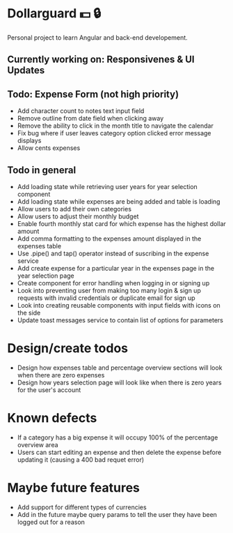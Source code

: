 # Dollarguard :dollar: :lock: 

Personal project to learn Angular and back-end developement.

## Currently working on: Responsivenes & UI Updates

## Todo: Expense Form (not high priority)
- Add character count to notes text input field
- Remove outline from date field when clicking away
- Remove the ability to click in the month title to navigate the calendar
- Fix bug where if user leaves category option clicked error message displays
- Allow cents expenses

## Todo in general
- Add loading state while retrieving user years for year selection component
- Add loading state while expenses are being added and table is loading
- Allow users to add their own categories
- Allow users to adjust their monthly budget
- Enable fourth monthly stat card for which expense has the highest dollar amount
- Add comma formatting to the expenses amount displayed in the expenses table
- Use .pipe() and tap() operator instead of suscribing in the expense service
- Add create expense for a particular year in the expenses page in the year selection page
- Create component for error handling when logging in or signing up
- Look into preventing user from making too many login & sign up requests with invalid credentials or duplicate email for sign up
- Look into creating reusable components with input fields with icons on the side
- Update toast messages service to contain list of options for parameters

# Design/create todos
- Design how expenses table and percentage overview sections will look when there are zero expenses
- Design how years selection page will look like when there is zero years for the user's account

# Known defects
- If a category has a big expense it will occupy 100% of the percentage overview area
- Users can start editing an expense and then delete the expense before updating it (causing a 400 bad requet error)

# Maybe future features
- Add support for different types of currencies
- Add in the future maybe query params to tell the user they have been logged out for a reason